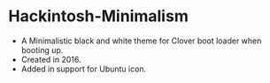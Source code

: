 # Hackintosh-Minimalism
* A Minimalistic black and white theme for Clover boot loader when booting up.
* Created in 2016.
* Added in support for Ubuntu icon.

